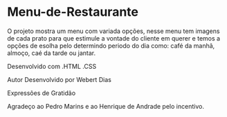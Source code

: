 # Menu-de-Restaurante

O projeto mostra um menu com variada opções, nesse menu tem imagens de cada prato para que estimule a vontade do cliente em
querer e temos a opções de esolha pelo determindo periodo do dia como: café da manhã, almoço, caé da tarde ou jantar.

Desenvolvido com
.HTML
.CSS

Autor
Desenvolvido por Webert Dias

Expressões de Gratidão

Agradeço ao Pedro Marins e ao Henrique de Andrade pelo incentivo.
